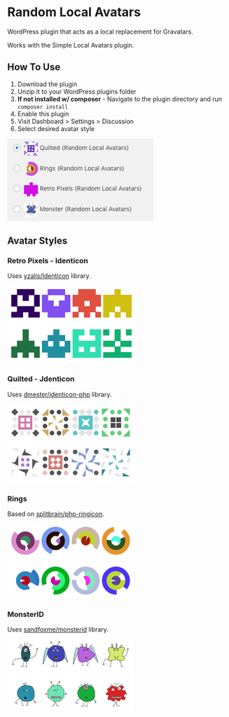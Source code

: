 # Random Local Avatars

WordPress plugin that acts as a local replacement for Gravatars.

Works with the Simple Local Avatars plugin.

## How To Use

1. Download the plugin
1. Unzip it to your WordPress plugins folder
1. **If not installed w/ composer** - Navigate to the plugin directory and run `composer install`
1. Enable this plugin
1. Visit Dashboard > Settings > Discussion
1. Select desired avatar style

![Configuration Screenshot](images/screenshot-1.png)

## Avatar Styles

### Retro Pixels - Identicon

Uses [yzalis/Identicon](https://github.com/yzalis/Identicon) library.

![Retro Pixels](images/example-retro-pixels.png)

### Quilted - Jdenticon

Uses [dmester/jdenticon-php](https://github.com/dmester/jdenticon-php) library.

![Quilted](images/example-quilted.png)

### Rings

Based on [splitbrain/php-ringicon](https://github.com/splitbrain/php-ringicon).

![Rings](images/example-rings.png)

### MonsterID 

Uses [sandfoxme/monsterid](https://github.com/sandfoxme/monsterid) library.

![Monster](images/example-monster.png)
